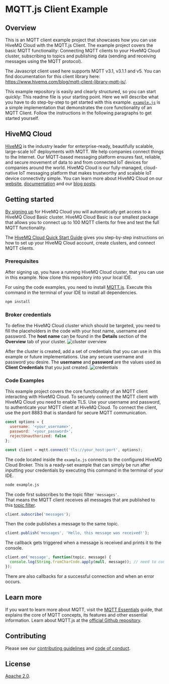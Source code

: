 # MQTT.js Client Example

## Overview
This is an MQTT client example project that showcases how you can use HiveMQ Cloud with the MQTT.js Client. The example project covers the basic MQTT functionality: Connecting MQTT clients to your HiveMQ Cloud cluster, subscribing to topics and publishing data (sending and receiving messages using the MQTT protocol).

The Javascript client used here supports MQTT v3.1, v3.1.1 and v5.
You can find documentation for this client library here: https://www.hivemq.com/blog/mqtt-client-library-mqtt-js/.

This example repository is easily and clearly structured, so you can start quickly:
This readme file is your starting point. Here we will describe what you have to do step-by-step to get started with this example.
[``example.js``](example.js) is a simple implementation that demonstrates the core functionality of an MQTT Client.
Follow the instructions in the following paragraphs to get started yourself.

## HiveMQ Cloud
[HiveMQ](https://www.hivemq.com/) is the industry leader for enterprise-ready, beautifully scalable, large-scale IoT deployments with MQTT. We help companies connect things to the Internet. Our MQTT-based messaging platform ensures fast, reliable, and secure movement of data to and from connected IoT devices for companies around the world. HiveMQ Cloud is our fully-managed, cloud-native IoT messaging platform that makes trustworthy and scalable IoT device connectivity simple. You can learn more about HiveMQ Cloud on our [website](https://www.hivemq.com/mqtt-cloud-broker/), [documentation](https://www.hivemq.com/docs/hivemq-cloud/introduction.html)  and our [blog posts](https://www.hivemq.com/tags/cloud/).

## Getting started
[By signing up](https://console.hivemq.cloud) for HiveMQ Cloud you will automatically get access to a HiveMQ Cloud Basic cluster. HiveMQ Cloud Basic is our smallest package that allows you to connect up to 100 MQTT clients for free and test the full MQTT functionality. 

The [HiveMQ Cloud Quick Start Guide](https://www.hivemq.com/docs/hivemq-cloud/introduction.html#guide) gives you step-by-step instructions on how to set up your HiveMQ Cloud account, create clusters, and connect MQTT clients.


### Prerequisites 
After signing up, you have a running HiveMQ Cloud cluster, that you can use in this example.
Now clone this repository into your local IDE.

For using the code examples, you need to install [MQTT.js](https://github.com/mqttjs/MQTT.js).
Execute this command in the terminal of your IDE to install all dependencies.
```sh
npm install
```

### Broker credentials
To define the HiveMQ Cloud cluster which should be targeted, you need to fill the placeholders in the code with your host name, username and password.
The <b>host name</b> can be found in the <b>Details</b> section of the <b>Overview</b> tab of your cluster.
![cluster overview](/img/hivemq-cloud-cluster-overview.png)

After the cluster is created, add a set of credentials that you can use in this example or future implementations.
Use any secure username and password you desire.
The <b>username</b> and <b>password</b> are the values used as <b>Client Credentials</b> that you just created.
![credentials](/img/hivemq-cloud-credentials.png)

### Code Examples
This example project covers the core functionality of an MQTT client interacting with HiveMQ Cloud.
To securely connect the MQTT client with HiveMQ Cloud you need to enable TLS.
Use your username and password, to authenticate your MQTT client at HiveMQ Cloud.
To connect the client, use the port 8883 that is standard for secure MQTT communication. 

```js
const options = {
  username: '<your_username>',
  password: '<your_password>',
  rejectUnauthorized: false
};
```
```js
const client = mqtt.connect('tls://your_host:port', options);
```

The code located inside the ``example.js`` connects to the configured HiveMQ Cloud Broker.
This is a ready-set example that can simply be run after inputting your credentials by executing this command in the terminal of your IDE.
```sh
node example.js
```

The code first subscribes to the topic filter ``'messages'``.  
That means the MQTT client receives all messages that are published to this [topic filter](https://www.hivemq.com/blog/mqtt-essentials-part-5-mqtt-topics-best-practices/).
```js
client.subscribe('messages');
```

Then the code publishes a message to the same topic.
```js
client.publish('messages', 'Hello, this message was received!');
```

The callback gets triggered when a message is received and prints it to the console.
```js
client.on('message', function(topic, message) {
  console.log(String.fromCharCode.apply(null, message)); // need to convert the byte array to string
});
```
There are also callbacks for a successful connection and when an error occurs. 


## Learn more
If you want to learn more about MQTT, visit the [MQTT Essentials](https://www.hivemq.com/mqtt-essentials/) guide, that explains the core of MQTT concepts, its features and other essential information. Learn about MQTT.js at the [official Github repository](https://github.com/mqttjs).

## Contributing

Please see our [contributing guidelines](./CONTRIBUTING.adoc) and [code of conduct](./code-of-conduct.md).

## License

[Apache 2.0](./LICENSE).
